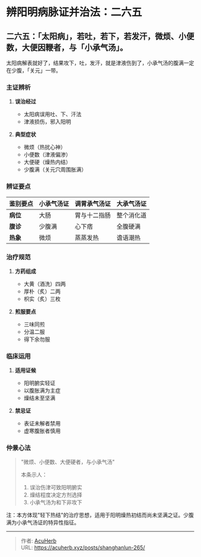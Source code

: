 # 辨阳明病脉证并治法：二六五


## 二六五：「太阳病」，若吐，若下，若发汗，微烦、小便数，大便因鞭者，与「小承气汤」。

<!--more-->

太阳病解表就好了，结果攻下，吐，发汗，就是津液伤到了，小承气汤的腹满一定在少腹，「关元」一带。

### 主证辨析
1. **误治经过**
   - 太阳病误用吐、下、汗法
   - 津液损伤，邪入阳明

2. **典型症状**
   - 微烦（热扰心神）
   - 小便数（津液偏渗）
   - 大便硬（燥热内结）
   - 少腹满（关元穴周围胀满）

### 辨证要点
| **鉴别要点** | **小承气汤证** | **调胃承气汤证** | **大承气汤证** |
|--------------|----------------|------------------|----------------|
| **病位**     | 大肠           | 胃与十二指肠    | 整个消化道     |
| **腹诊**     | 少腹满         | 心下痞           | 全腹硬满       |
| **热象**     | 微烦           | 蒸蒸发热         | 谵语潮热       |

### 治疗规范
1. **方药组成**
   - 大黄（酒洗）四两
   - 厚朴（炙）二两
   - 枳实（炙）三枚

2. **煎服要点**
   - 三味同煎
   - 分温二服
   - 得下余勿服

### 临床运用
1. **适用证候**
   - 阳明腑实轻证
   - 以腹胀满为主症
   - 燥结未至坚满

2. **禁忌证**
   - 表证未解者禁用
   - 虚寒腹胀者慎用

### 仲景心法
> "微烦、小便数、大便硬者，与小承气汤"
> 
> 本条示人：
> 1. 误治伤津可致阳明腑实
> 2. 燥结程度决定方剂选择
> 3. 小承气汤为和下非攻下

注：本方体现"轻下热结"的治疗思想，适用于阳明燥热初结而尚未坚满之证。少腹满为小承气汤证的特异性指征。

---

> 作者: [AcuHerb](https://acuherb.xyz)  
> URL: https://acuherb.xyz/posts/shanghanlun-265/  

